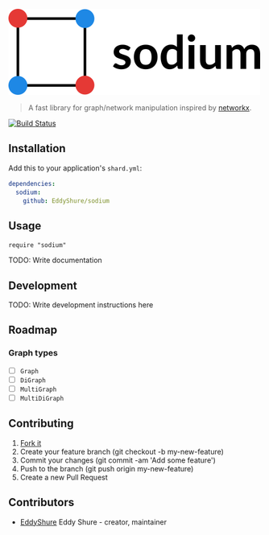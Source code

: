 ![sodium logo](https://raw.githubusercontent.com/EddyShure/sodium/develop/logo.png)

>  A fast library for graph/network manipulation inspired by [networkx](https://github.com/networkx/networkx).

[![Build Status](https://travis-ci.org/EddyShure/sodium.svg?branch=master)](https://travis-ci.org/EddyShure/sodium)

## Installation

Add this to your application's `shard.yml`:

```yaml
dependencies:
  sodium:
    github: EddyShure/sodium
```

## Usage

```crystal
require "sodium"
```

TODO: Write documentation

## Development

TODO: Write development instructions here

## Roadmap

### Graph types
- [ ] `Graph`
- [ ] `DiGraph`
- [ ] `MultiGraph`
- [ ] `MultiDiGraph`

## Contributing

1. [Fork it](https://github.com/EddyShure/sodium/fork)
2. Create your feature branch (git checkout -b my-new-feature)
3. Commit your changes (git commit -am 'Add some feature')
4. Push to the branch (git push origin my-new-feature)
5. Create a new Pull Request

## Contributors

- [EddyShure](https://github.com/EddyShure) Eddy Shure - creator, maintainer
